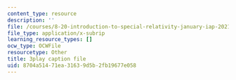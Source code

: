 ```yaml
---
content_type: resource
description: ''
file: /courses/8-20-introduction-to-special-relativity-january-iap-2021/8704a51471ea31639d5b2fb19677e058_4U9B9YgEqe4.srt
file_type: application/x-subrip
learning_resource_types: []
ocw_type: OCWFile
resourcetype: Other
title: 3play caption file
uid: 8704a514-71ea-3163-9d5b-2fb19677e058
---
```


